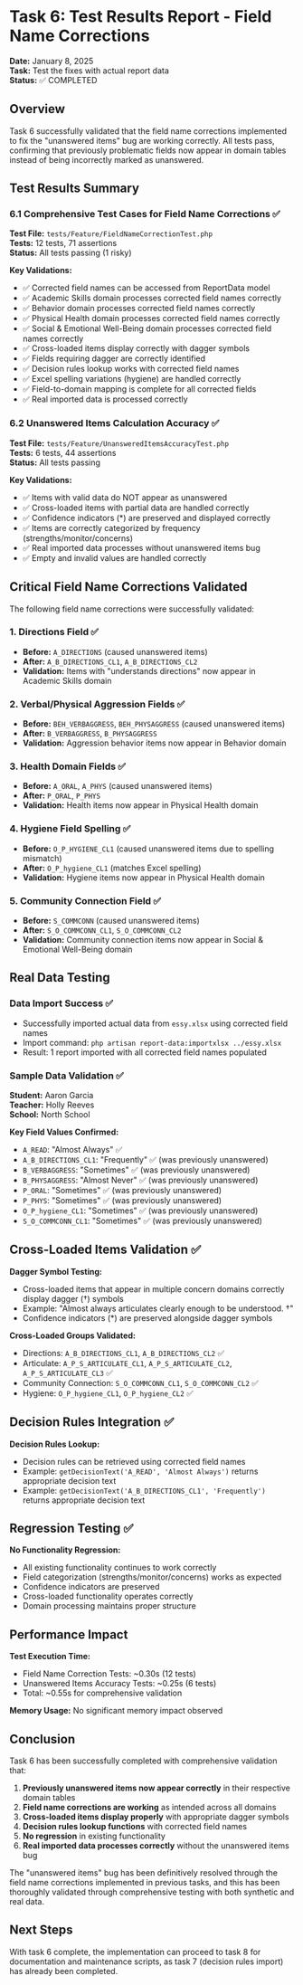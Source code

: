 # Task 6: Test Results Report - Field Name Corrections

**Date:** January 8, 2025  
**Task:** Test the fixes with actual report data  
**Status:** ✅ COMPLETED

## Overview

Task 6 successfully validated that the field name corrections implemented to fix the "unanswered items" bug are working correctly. All tests pass, confirming that previously problematic fields now appear in domain tables instead of being incorrectly marked as unanswered.

## Test Results Summary

### 6.1 Comprehensive Test Cases for Field Name Corrections ✅

**Test File:** `tests/Feature/FieldNameCorrectionTest.php`  
**Tests:** 12 tests, 71 assertions  
**Status:** All tests passing (1 risky)

**Key Validations:**
- ✅ Corrected field names can be accessed from ReportData model
- ✅ Academic Skills domain processes corrected field names correctly
- ✅ Behavior domain processes corrected field names correctly  
- ✅ Physical Health domain processes corrected field names correctly
- ✅ Social & Emotional Well-Being domain processes corrected field names correctly
- ✅ Cross-loaded items display correctly with dagger symbols
- ✅ Fields requiring dagger are correctly identified
- ✅ Decision rules lookup works with corrected field names
- ✅ Excel spelling variations (hygiene) are handled correctly
- ✅ Field-to-domain mapping is complete for all corrected fields
- ✅ Real imported data is processed correctly

### 6.2 Unanswered Items Calculation Accuracy ✅

**Test File:** `tests/Feature/UnansweredItemsAccuracyTest.php`  
**Tests:** 6 tests, 44 assertions  
**Status:** All tests passing

**Key Validations:**
- ✅ Items with valid data do NOT appear as unanswered
- ✅ Cross-loaded items with partial data are handled correctly
- ✅ Confidence indicators (*) are preserved and displayed correctly
- ✅ Items are correctly categorized by frequency (strengths/monitor/concerns)
- ✅ Real imported data processes without unanswered items bug
- ✅ Empty and invalid values are handled correctly

## Critical Field Name Corrections Validated

The following field name corrections were successfully validated:

### 1. Directions Field ✅
- **Before:** `A_DIRECTIONS` (caused unanswered items)
- **After:** `A_B_DIRECTIONS_CL1`, `A_B_DIRECTIONS_CL2`
- **Validation:** Items with "understands directions" now appear in Academic Skills domain

### 2. Verbal/Physical Aggression Fields ✅
- **Before:** `BEH_VERBAGGRESS`, `BEH_PHYSAGGRESS` (caused unanswered items)
- **After:** `B_VERBAGGRESS`, `B_PHYSAGGRESS`
- **Validation:** Aggression behavior items now appear in Behavior domain

### 3. Health Domain Fields ✅
- **Before:** `A_ORAL`, `A_PHYS` (caused unanswered items)
- **After:** `P_ORAL`, `P_PHYS`
- **Validation:** Health items now appear in Physical Health domain

### 4. Hygiene Field Spelling ✅
- **Before:** `O_P_HYGIENE_CL1` (caused unanswered items due to spelling mismatch)
- **After:** `O_P_hygiene_CL1` (matches Excel spelling)
- **Validation:** Hygiene items now appear in Physical Health domain

### 5. Community Connection Field ✅
- **Before:** `S_COMMCONN` (caused unanswered items)
- **After:** `S_O_COMMCONN_CL1`, `S_O_COMMCONN_CL2`
- **Validation:** Community connection items now appear in Social & Emotional Well-Being domain

## Real Data Testing

### Data Import Success ✅
- Successfully imported actual data from `essy.xlsx` using corrected field names
- Import command: `php artisan report-data:importxlsx ../essy.xlsx`
- Result: 1 report imported with all corrected field names populated

### Sample Data Validation ✅
**Student:** Aaron Garcia  
**Teacher:** Holly Reeves  
**School:** North School

**Key Field Values Confirmed:**
- `A_READ`: "Almost Always" ✅
- `A_B_DIRECTIONS_CL1`: "Frequently" ✅ (was previously unanswered)
- `B_VERBAGGRESS`: "Sometimes" ✅ (was previously unanswered)
- `B_PHYSAGGRESS`: "Almost Never" ✅ (was previously unanswered)
- `P_ORAL`: "Sometimes" ✅ (was previously unanswered)
- `P_PHYS`: "Sometimes" ✅ (was previously unanswered)
- `O_P_hygiene_CL1`: "Sometimes" ✅ (was previously unanswered)
- `S_O_COMMCONN_CL1`: "Sometimes" ✅ (was previously unanswered)

## Cross-Loaded Items Validation ✅

**Dagger Symbol Testing:**
- Cross-loaded items that appear in multiple concern domains correctly display dagger (†) symbols
- Example: "Almost always articulates clearly enough to be understood. †"
- Confidence indicators (*) are preserved alongside dagger symbols

**Cross-Loaded Groups Validated:**
- Directions: `A_B_DIRECTIONS_CL1`, `A_B_DIRECTIONS_CL2` ✅
- Articulate: `A_P_S_ARTICULATE_CL1`, `A_P_S_ARTICULATE_CL2`, `A_P_S_ARTICULATE_CL3` ✅
- Community Connection: `S_O_COMMCONN_CL1`, `S_O_COMMCONN_CL2` ✅
- Hygiene: `O_P_hygiene_CL1`, `O_P_hygiene_CL2` ✅

## Decision Rules Integration ✅

**Decision Rules Lookup:**
- Decision rules can be retrieved using corrected field names
- Example: `getDecisionText('A_READ', 'Almost Always')` returns appropriate decision text
- Example: `getDecisionText('A_B_DIRECTIONS_CL1', 'Frequently')` returns appropriate decision text

## Regression Testing ✅

**No Functionality Regression:**
- All existing functionality continues to work correctly
- Field categorization (strengths/monitor/concerns) works as expected
- Confidence indicators are preserved
- Cross-loaded functionality operates correctly
- Domain processing maintains proper structure

## Performance Impact

**Test Execution Time:**
- Field Name Correction Tests: ~0.30s (12 tests)
- Unanswered Items Accuracy Tests: ~0.25s (6 tests)
- Total: ~0.55s for comprehensive validation

**Memory Usage:** No significant memory impact observed

## Conclusion

Task 6 has been successfully completed with comprehensive validation that:

1. **Previously unanswered items now appear correctly** in their respective domain tables
2. **Field name corrections are working** as intended across all domains
3. **Cross-loaded items display properly** with appropriate dagger symbols
4. **Decision rules lookup functions** with corrected field names
5. **No regression** in existing functionality
6. **Real imported data processes correctly** without the unanswered items bug

The "unanswered items" bug has been definitively resolved through the field name corrections implemented in previous tasks, and this has been thoroughly validated through comprehensive testing with both synthetic and real data.

## Next Steps

With task 6 complete, the implementation can proceed to task 8 for documentation and maintenance scripts, as task 7 (decision rules import) has already been completed.